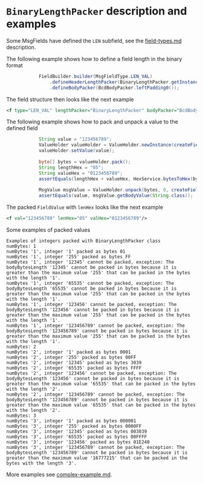 # `BinaryLengthPacker` description and examples

Some MsgFields have defined the `LEN` subfield, see the [field-types.md](../field-types.md) description.

The following example shows how to define a field length in the binary format
```Java
            FieldBuilder.builder(MsgFieldType.LEN_VAL)
                .defineHeaderLengthPacker(BinaryLengthPacker.getInstance(1))
                .defineBodyPacker(BcdBodyPacker.leftPadding0());
```

The field structure then looks like the next example
```XML
<f type="LEN_VAL" lengthPacker="BinaryLengthPacker" bodyPacker="BcdBodyPacker"/>
```

The following example shows how to pack and unpack a value to the defined field
```Java
            String value = "123456789";
            ValueHolder valueHolder = ValueHolder.newInstance(createField().getCurrentField());
            valueHolder.setValue(value);
    
            byte[] bytes = valueHolder.pack();
            String lengthHex = "05";
            String valueHex = "0123456789";
            assertEquals(lengthHex + valueHex, HexService.bytesToHex(bytes));
    
            MsgValue msgValue = ValueHolder.unpack(bytes, 0, createField().getCurrentField());
            assertEquals(value, msgValue.getBodyValue(String.class));
```

The packed `FieldValue` with `lenHex` looks like the next example
```XML
<f val="123456789" lenHex="05" valHex="0123456789"/>
```

Some examples of packed values
```
Examples of integers packed with BinaryLengthPacker class
numBytes: 1
numBytes '1', integer '1' packed as bytes 01
numBytes '1', integer '255' packed as bytes FF
numBytes '1', integer '12345' cannot be packed, exception: The bodyBytesLength '12345' cannot be packed in bytes because it is greater than the maximum value '255' that can be packed in the bytes with the length '1'.
numBytes '1', integer '65535' cannot be packed, exception: The bodyBytesLength '65535' cannot be packed in bytes because it is greater than the maximum value '255' that can be packed in the bytes with the length '1'.
numBytes '1', integer '123456' cannot be packed, exception: The bodyBytesLength '123456' cannot be packed in bytes because it is greater than the maximum value '255' that can be packed in the bytes with the length '1'.
numBytes '1', integer '123456789' cannot be packed, exception: The bodyBytesLength '123456789' cannot be packed in bytes because it is greater than the maximum value '255' that can be packed in the bytes with the length '1'.
numBytes: 2
numBytes '2', integer '1' packed as bytes 0001
numBytes '2', integer '255' packed as bytes 00FF
numBytes '2', integer '12345' packed as bytes 3039
numBytes '2', integer '65535' packed as bytes FFFF
numBytes '2', integer '123456' cannot be packed, exception: The bodyBytesLength '123456' cannot be packed in bytes because it is greater than the maximum value '65535' that can be packed in the bytes with the length '2'.
numBytes '2', integer '123456789' cannot be packed, exception: The bodyBytesLength '123456789' cannot be packed in bytes because it is greater than the maximum value '65535' that can be packed in the bytes with the length '2'.
numBytes: 3
numBytes '3', integer '1' packed as bytes 000001
numBytes '3', integer '255' packed as bytes 0000FF
numBytes '3', integer '12345' packed as bytes 003039
numBytes '3', integer '65535' packed as bytes 00FFFF
numBytes '3', integer '123456' packed as bytes 01E240
numBytes '3', integer '123456789' cannot be packed, exception: The bodyBytesLength '123456789' cannot be packed in bytes because it is greater than the maximum value '16777215' that can be packed in the bytes with the length '3'.
```

More examples see [complex-example.md](../complex-example.md).